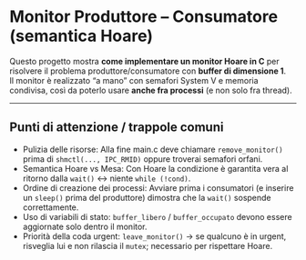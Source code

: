 # Monitor Produttore – Consumatore (semantica Hoare)

Questo progetto mostra **come implementare un monitor Hoare in C** per risolvere il
problema produttore/consumatore con **buffer di dimensione 1**.  
Il monitor è realizzato “a mano” con semafori System V e memoria condivisa,
così da poterlo usare **anche fra processi** (e non solo fra thread).

---

## Punti di attenzione / trappole comuni

- Pulizia delle risorse: Alla fine main.c deve chiamare `remove_monitor()` prima di `shmctl(..., IPC_RMID)` oppure troverai semafori orfani.
- Semantica Hoare vs Mesa: Con Hoare la condizione è garantita vera al ritorno dalla `wait()` ↔ niente `while (!cond)`. 
- Ordine di creazione dei processi: Avviare prima i consumatori (e inserire un `sleep()` prima del produttore) dimostra che la `wait()` sospende correttamente.
- Uso di variabili di stato: `buffer_libero` / `buffer_occupato` devono essere aggiornate solo dentro il monitor.
- Priorità della coda urgent: `leave_monitor()` → se qualcuno è in urgent, risveglia lui e non rilascia il `mutex`; necessario per rispettare Hoare.
